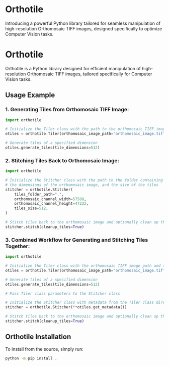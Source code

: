 # Orthotile
Introducing a powerful Python library tailored for seamless manipulation of high-resolution Orthomosaic TIFF images, designed specifically to optimize Computer Vision tasks.

# Orthotile

Orthotile is a Python library designed for efficient manipulation of high-resolution Orthomosaic TIFF images, tailored specifically for Computer Vision tasks.

## Usage Example

### 1. Generating Tiles from Orthomosaic TIFF Image:

```python
import orthotile

# Initialize the Tiler class with the path to the orthomosaic TIFF image and the output folder path
otiles = orthotile.Tiler(orthomosaic_image_path="orthomosaic_image.tiff", output_folderpath=".")

# Generate tiles of a specified dimension
otiles.generate_tiles(tile_dimensions=512)
```

### 2. Stitching Tiles Back to Orthomosaic Image:

```python
import orthotile

# Initialize the Stitcher class with the path to the folder containing tiles,
# the dimensions of the orthomosaic image, and the size of the tiles
stitcher = orthotile.Stitcher(
    tiles_folder_path=".",
    orthomosaic_channel_width=57588,
    orthomosaic_channel_height=47222,
    tiles_size=512,
)

# Stitch tiles back to the orthomosaic image and optionally clean up the tiles
stitcher.stitch(cleanup_tiles=True)
```

### 3. Combined Workflow for Generating and Stitching Tiles Together:

```python
import orthotile

# Initialize the Tiler class with the orthomosaic TIFF image path and the output folder path
otiles = orthotile.Tiler(orthomosaic_image_path="orthomosaic_image.tiff", output_folderpath=".")

# Generate tiles of a specified dimension
otiles.generate_tiles(tile_dimensions=512)

# Pass Tiler class parameters to the Stitcher class

# Initialize the Stitcher class with metadata from the Tiler class directly
stitcher = orthotile.Stitcher(**otiles.get_metadata())

# Stitch tiles back to the orthomosaic image and optionally clean up the tiles
stitcher.stitch(cleanup_tiles=True)
```

## Orthotile Installation

To install from the source, simply run:

```sh
python -m pip install .
